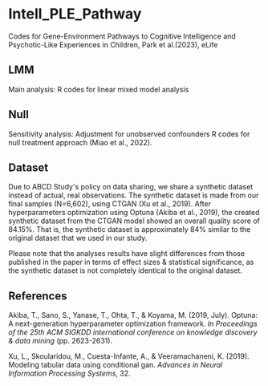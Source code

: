 # Intell_PLE_Pathway
Codes for Gene-Environment Pathways to Cognitive Intelligence and Psychotic-Like Experiences in Children, Park et al.(2023), eLife

## LMM
Main analysis: R codes for linear mixed model analysis

## Null
Sensitivity analysis: Adjustment for unobserved confounders
R codes for null treatment approach (Miao et al., 2022). 

## Dataset
Due to ABCD Study's policy on data sharing, we share a synthetic dataset instead of actual, real observations.
The synthetic dataset is made from our final samples (N=6,602), using CTGAN (Xu et al., 2019).
After hyperparameters optimization using Optuna (Akiba et al., 2019), the created synthetic dataset from the CTGAN model showed an overall quality score of 84.15%.
That is, the synthetic dataset is approximately 84% similar to the original dataset that we used in our study.

Please note that the analyses results have slight differences from those published in the paper in terms of effect sizes & statistical significance, as the synthetic dataset is not completely identical to the original dataset.


## References
Akiba, T., Sano, S., Yanase, T., Ohta, T., & Koyama, M. (2019, July). Optuna: A next-generation hyperparameter optimization framework. _In Proceedings of the 25th ACM SIGKDD international conference on knowledge discovery & data mining_ (pp. 2623-2631).

Xu, L., Skoularidou, M., Cuesta-Infante, A., & Veeramachaneni, K. (2019). Modeling tabular data using conditional gan. _Advances in Neural Information Processing Systems_, 32.
